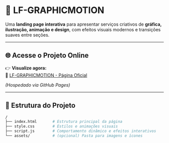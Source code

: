# 🎨 LF-GRAPHICMOTION

Uma **landing page interativa** para apresentar serviços criativos de **gráfica, ilustração, animação e design**, com efeitos visuais modernos e transições suaves entre seções.

---

## 🌐 Acesse o Projeto Online

👉 **Visualize agora:**  
🔗 [LF-GRAPHICMOTION - Página Oficial](https://luccasfsilva.github.io/lf-graphicmotion/)

*(Hospedado via GitHub Pages)*

---

## 🧩 Estrutura do Projeto

```bash
/
├── index.html       # Estrutura principal da página
├── style.css        # Estilos e animações visuais
├── script.js        # Comportamento dinâmico e efeitos interativos
└── assets/          # (opcional) Pasta para imagens e ícones

